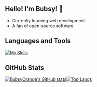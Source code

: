 ## Hello! I'm Bubsy! :wave:
- Currently learning web development
- A fan of open-source software
## Languages and Tools
[![My Skills](https://skillicons.dev/icons?i=c,go,js,ts,python,lua,bash,linux,vim,neovim,git&theme=dark)](https://skillicons.dev)
## GitHub Stats
[![BubsyOrange's GitHub stats](https://github-readme-stats-sigma-five.vercel.app/api?username=BubsyOrange)](https://github.com/BubsyOrange/github-readme-stats)[![Top Langs](https://github-readme-stats-sigma-five.vercel.app/api/top-langs/?username=BubsyOrange&langs_count=8)](https://github.com/BubsyOrange/github-readme-stats)



